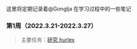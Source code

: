 这里将定期记录着@Gonglja 在学习过程中的一些笔记

### 第1周（2022.3.21-2022.3.27） 

> 主要任务：[研究 hurlex](./week1/readme.md) 



